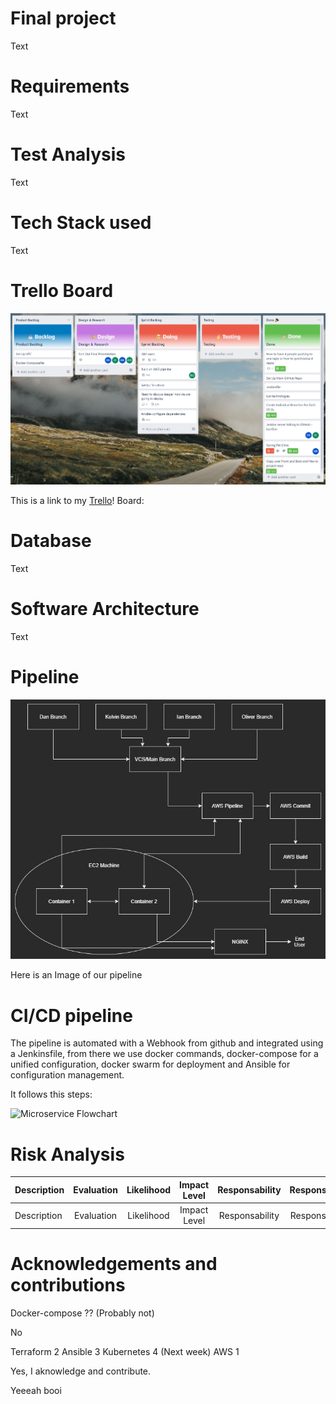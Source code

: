 # Final project

Text

# Requirements

Text

# Test Analysis 

Text

# Tech Stack used

Text

# Trello Board

![My Trello Board](images/TrelloBoard.jpg)

This is a link to my [Trello][MyTrello]! Board:

[MyTrello]: https://trello.com/b/0i1GmcuQ/final-project

# Database 

Text

# Software Architecture

Text

# Pipeline

![Development Pipeline](images/FinalProjectPipeline.jpg)

Here is an Image of our pipeline

# CI/CD pipeline

The pipeline is automated with a Webhook from github and integrated using a Jenkinsfile, from there we use docker commands, docker-compose for a unified configuration, docker swarm for deployment and Ansible for configuration management.<br>

It follows this steps:</p>

![Microservice Flowchart](image.jpg)

# Risk Analysis


| Description |Evaluation| Likelihood  | Impact Level | Responsability |  Response  |  Control Measures  
| :---        | :----:   |  :----:     |  :----:      |  :----:        |  :----:    |---:
| Description |Evaluation| Likelihood  | Impact Level | Responsability |  Response  |  Control Measures  


# Acknowledgements and contributions


Docker-compose ?? (Probably not)

No

Terraform 2
Ansible 3
Kubernetes 4 (Next week) 
AWS 1



Yes, I aknowledge and contribute.

Yeeeah booi
